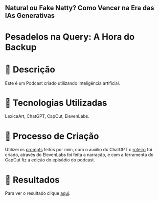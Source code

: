 ## Natural ou Fake Natty? Como Vencer na Era das IAs Generativas

# Pesadelos na Query: A Hora do Backup

# 📒 Descrição
Este é um Podcast criado utilizando inteligência artificial. 

# 🤖 Tecnologias Utilizadas
LexicaArt, ChatGPT, CapCut, ElevenLabs.

# 🧐 Processo de Criação
Utilizei os [prompts](https://github.com/cainanvieira/IA-DIO/blob/main/criando%20podcast/prompts-criacao.md) feitos por mim, com o auxílio do ChatGPT o [roteiro](https://github.com/cainanvieira/IA-DIO/blob/main/criando%20podcast/ep2/segundoEP.md) foi criado, através do ElevenLabs foi feita a narração, e com a ferramenta do CapCut fiz a edição do episódio do podcast.

# 🚀 Resultados
Para ver o resultado clique [aqui](https://github.com/cainanvieira/IA-DIO/blob/main/criando%20podcast/ep2/ep2.mp4).
